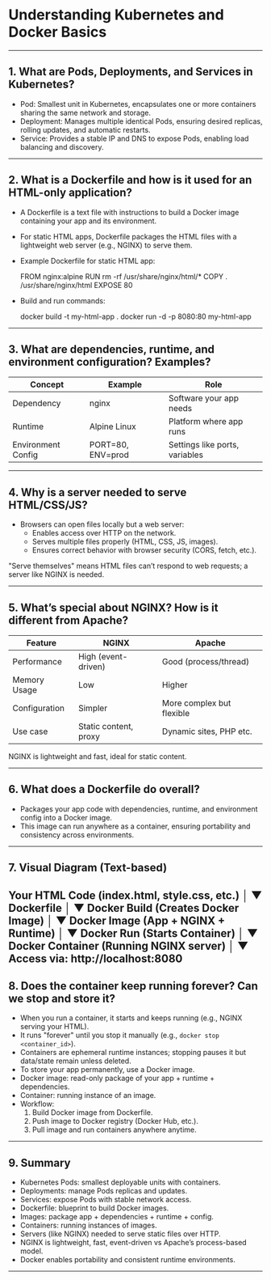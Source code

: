 # Understanding Kubernetes and Docker Basics

---

## 1. What are Pods, Deployments, and Services in Kubernetes?

- Pod: Smallest unit in Kubernetes, encapsulates one or more containers sharing the same network and storage.
- Deployment: Manages multiple identical Pods, ensuring desired replicas, rolling updates, and automatic restarts.
- Service: Provides a stable IP and DNS to expose Pods, enabling load balancing and discovery.

---

## 2. What is a Dockerfile and how is it used for an HTML-only application?

- A Dockerfile is a text file with instructions to build a Docker image containing your app and its environment.
- For static HTML apps, Dockerfile packages the HTML files with a lightweight web server (e.g., NGINX) to serve them.
- Example Dockerfile for static HTML app:

    FROM nginx:alpine
    RUN rm -rf /usr/share/nginx/html/*
    COPY . /usr/share/nginx/html
    EXPOSE 80

- Build and run commands:

    docker build -t my-html-app .
    docker run -d -p 8080:80 my-html-app

---

## 3. What are dependencies, runtime, and environment configuration? Examples?

Concept              | Example         | Role
-------------------- | --------------- | -------------------------------
Dependency           | nginx           | Software your app needs
Runtime              | Alpine Linux    | Platform where app runs
Environment Config   | PORT=80, ENV=prod | Settings like ports, variables

---

## 4. Why is a server needed to serve HTML/CSS/JS?

- Browsers can open files locally but a web server:
  - Enables access over HTTP on the network.
  - Serves multiple files properly (HTML, CSS, JS, images).
  - Ensures correct behavior with browser security (CORS, fetch, etc.).

"Serve themselves" means HTML files can’t respond to web requests; a server like NGINX is needed.

---

## 5. What’s special about NGINX? How is it different from Apache?

Feature       | NGINX                    | Apache
------------- | ------------------------ | ------------------------
Performance   | High (event-driven)      | Good (process/thread)
Memory Usage  | Low                      | Higher
Configuration | Simpler                  | More complex but flexible
Use case      | Static content, proxy    | Dynamic sites, PHP etc.

NGINX is lightweight and fast, ideal for static content.

---

## 6. What does a Dockerfile do overall?

- Packages your app code with dependencies, runtime, and environment config into a Docker image.
- This image can run anywhere as a container, ensuring portability and consistency across environments.

---

## 7. Visual Diagram (Text-based)


Your HTML Code (index.html, style.css, etc.)
   │
   ▼
Dockerfile
   │
   ▼
Docker Build
 (Creates Docker Image)
   │
   ▼
Docker Image
 (App + NGINX + Runtime)
   │
   ▼
Docker Run
 (Starts Container)
   │
   ▼
Docker Container
 (Running NGINX server)
   │
   ▼
Access via: http://localhost:8080
---

## 8. Does the container keep running forever? Can we stop and store it?

- When you run a container, it starts and keeps running (e.g., NGINX serving your HTML).
- It runs "forever" until you stop it manually (e.g., `docker stop <container_id>`).
- Containers are ephemeral runtime instances; stopping pauses it but data/state remain unless deleted.
- To store your app permanently, use a Docker image.
- Docker image: read-only package of your app + runtime + dependencies.
- Container: running instance of an image.
- Workflow:
    1. Build Docker image from Dockerfile.
    2. Push image to Docker registry (Docker Hub, etc.).
    3. Pull image and run containers anywhere anytime.

---

## 9. Summary

- Kubernetes Pods: smallest deployable units with containers.
- Deployments: manage Pods replicas and updates.
- Services: expose Pods with stable network access.
- Dockerfile: blueprint to build Docker images.
- Images: package app + dependencies + runtime + config.
- Containers: running instances of images.
- Servers (like NGINX) needed to serve static files over HTTP.
- NGINX is lightweight, fast, event-driven vs Apache’s process-based model.
- Docker enables portability and consistent runtime environments.

---
